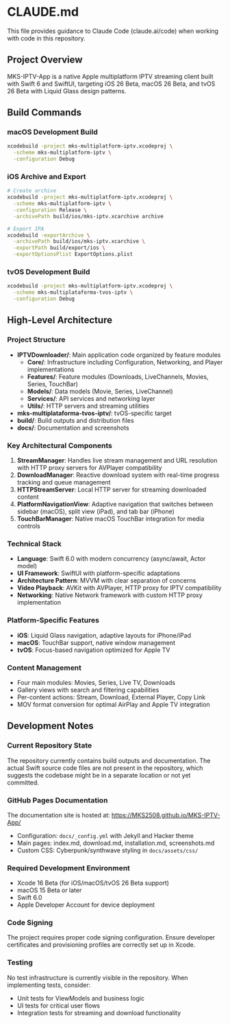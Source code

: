 # CLAUDE.md

This file provides guidance to Claude Code (claude.ai/code) when working with code in this repository.

## Project Overview

MKS-IPTV-App is a native Apple multiplatform IPTV streaming client built with Swift 6 and SwiftUI, targeting iOS 26 Beta, macOS 26 Beta, and tvOS 26 Beta with Liquid Glass design patterns.

## Build Commands

### macOS Development Build
```bash
xcodebuild -project mks-multiplatform-iptv.xcodeproj \
  -scheme mks-multiplatform-iptv \
  -configuration Debug
```

### iOS Archive and Export
```bash
# Create archive
xcodebuild -project mks-multiplatform-iptv.xcodeproj \
  -scheme mks-multiplatform-iptv \
  -configuration Release \
  -archivePath build/ios/mks-iptv.xcarchive archive

# Export IPA
xcodebuild -exportArchive \
  -archivePath build/ios/mks-iptv.xcarchive \
  -exportPath build/export/ios \
  -exportOptionsPlist ExportOptions.plist
```

### tvOS Development Build
```bash
xcodebuild -project mks-multiplatform-iptv.xcodeproj \
  -scheme mks-multiplataforma-tvos-iptv \
  -configuration Debug
```

## High-Level Architecture

### Project Structure
- **IPTVDownloader/**: Main application code organized by feature modules
  - **Core/**: Infrastructure including Configuration, Networking, and Player implementations
  - **Features/**: Feature modules (Downloads, LiveChannels, Movies, Series, TouchBar)
  - **Models/**: Data models (Movie, Series, LiveChannel)
  - **Services/**: API services and networking layer
  - **Utils/**: HTTP servers and streaming utilities
- **mks-multiplataforma-tvos-iptv/**: tvOS-specific target
- **build/**: Build outputs and distribution files
- **docs/**: Documentation and screenshots

### Key Architectural Components

1. **StreamManager**: Handles live stream management and URL resolution with HTTP proxy servers for AVPlayer compatibility
2. **DownloadManager**: Reactive download system with real-time progress tracking and queue management
3. **HTTPStreamServer**: Local HTTP server for streaming downloaded content
4. **PlatformNavigationView**: Adaptive navigation that switches between sidebar (macOS), split view (iPad), and tab bar (iPhone)
5. **TouchBarManager**: Native macOS TouchBar integration for media controls

### Technical Stack
- **Language**: Swift 6.0 with modern concurrency (async/await, Actor model)
- **UI Framework**: SwiftUI with platform-specific adaptations
- **Architecture Pattern**: MVVM with clear separation of concerns
- **Video Playback**: AVKit with AVPlayer, HTTP proxy for IPTV compatibility
- **Networking**: Native Network framework with custom HTTP proxy implementation

### Platform-Specific Features
- **iOS**: Liquid Glass navigation, adaptive layouts for iPhone/iPad
- **macOS**: TouchBar support, native window management
- **tvOS**: Focus-based navigation optimized for Apple TV

### Content Management
- Four main modules: Movies, Series, Live TV, Downloads
- Gallery views with search and filtering capabilities
- Per-content actions: Stream, Download, External Player, Copy Link
- MOV format conversion for optimal AirPlay and Apple TV integration

## Development Notes

### Current Repository State
The repository currently contains build outputs and documentation. The actual Swift source code files are not present in the repository, which suggests the codebase might be in a separate location or not yet committed.

### GitHub Pages Documentation
The documentation site is hosted at: https://MKS2508.github.io/MKS-IPTV-App/
- Configuration: `docs/_config.yml` with Jekyll and Hacker theme
- Main pages: index.md, download.md, installation.md, screenshots.md
- Custom CSS: Cyberpunk/synthwave styling in `docs/assets/css/`

### Required Development Environment
- Xcode 16 Beta (for iOS/macOS/tvOS 26 Beta support)
- macOS 15 Beta or later
- Swift 6.0
- Apple Developer Account for device deployment

### Code Signing
The project requires proper code signing configuration. Ensure developer certificates and provisioning profiles are correctly set up in Xcode.

### Testing
No test infrastructure is currently visible in the repository. When implementing tests, consider:
- Unit tests for ViewModels and business logic
- UI tests for critical user flows
- Integration tests for streaming and download functionality